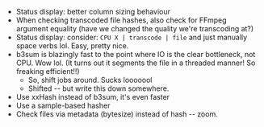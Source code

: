   * Status display: better column sizing behaviour
  * When checking transcoded file hashes, also check for FFmpeg argument
    equality (have we changed the quality we're transcoding at?)
  * Status display: consider: `CPU X | transcode | file` and just manually space
    verbs lol. Easy, pretty nice.
  * b3sum is blazingly fast to the point where IO is the clear bottleneck, not
    CPU. Wow lol. (It turns out it segments the file in a threaded manner! So
    freaking efficient!!)
    * So, shift jobs around. Sucks looooool
    * Shifted -- but write this down somewhere.
  * Use xxHash instead of b3sum, it's even faster
  * Use a sample-based hasher
  * Check files via metadata (bytesize) instead of hash -- zoom.
